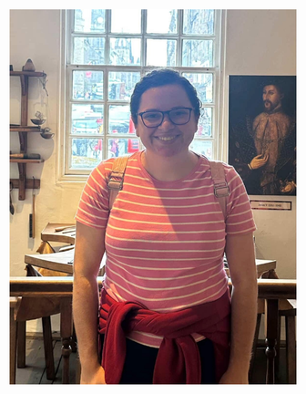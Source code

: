 <img src="https://raw.githubusercontent.com/tgrib/tgrib.github.io/main/phoot.jpg" alt="Photo" style="float: right; width=250">

